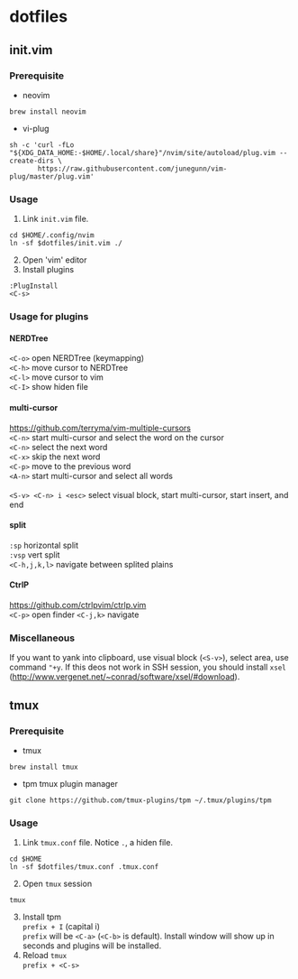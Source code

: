 # dotfiles
## init.vim
### Prerequisite
- neovim
```shell
brew install neovim
```
- vi-plug
```shell
sh -c 'curl -fLo "${XDG_DATA_HOME:-$HOME/.local/share}"/nvim/site/autoload/plug.vim --create-dirs \
       https://raw.githubusercontent.com/junegunn/vim-plug/master/plug.vim'
```
### Usage
1. Link `init.vim` file.
```shell
cd $HOME/.config/nvim
ln -sf $dotfiles/init.vim ./
```
2. Open 'vim' editor
3. Install plugins
```vim
:PlugInstall
<C-s>
```

### Usage for plugins
#### NERDTree
`<C-o>`  open NERDTree (keymapping) \
`<C-h>`  move cursor to NERDTree \
`<C-l>`  move cursor to vim \
`<C-I>`  show hiden file
#### multi-cursor
https://github.com/terryma/vim-multiple-cursors \
`<C-n>`  start multi-cursor and select the word on the cursor \
`<C-n>`  select the next word \
`<C-x>`  skip the next word \
`<C-p>`  move to the previous word \
`<A-n>`  start multi-cursor and select all words \
 \
`<S-v> <C-n> i <esc>`  select visual block, start multi-cursor, start insert, and end
#### split
`:sp`    horizontal split \
`:vsp`   vert split \
`<C-h,j,k,l>` navigate between splited plains
#### CtrlP
https://github.com/ctrlpvim/ctrlp.vim \
`<C-p>`   open finder
`<C-j,k>` navigate

### Miscellaneous
If you want to yank into clipboard, use visual block (`<S-v>`), select area, use command `"+y`. 
If this deos not work in SSH session, you should install `xsel` (http://www.vergenet.net/~conrad/software/xsel/#download).


## tmux
### Prerequisite
- tmux
```shell
brew install tmux
```
- tpm
tmux plugin manager
```shell
git clone https://github.com/tmux-plugins/tpm ~/.tmux/plugins/tpm
```
### Usage
1. Link `tmux.conf` file. Notice `.`, a hiden file.
```shell
cd $HOME
ln -sf $dotfiles/tmux.conf .tmux.conf
```
2. Open `tmux` session
```shell
tmux
```
3. Install tpm \
`prefix + I` (capital i) \
`prefix` will be `<C-a>` (`<C-b>` is default). Install window will show up in seconds and plugins will be installed.
4. Reload `tmux` \
`prefix + <C-s>`

